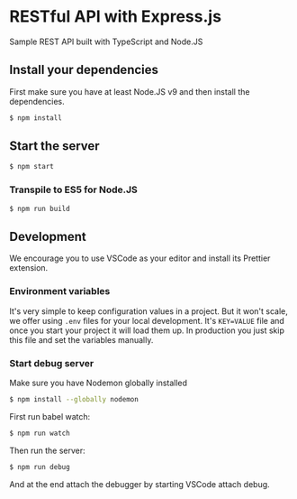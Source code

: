 # RESTful API with Express.js

Sample REST API built with TypeScript and Node.JS

## Install your dependencies

First make sure you have at least Node.JS v9 and then install the dependencies.

```sh
$ npm install
```

## Start the server

```sh
$ npm start
```

### Transpile to ES5 for Node.JS

```sh
$ npm run build
```

## Development

We encourage you to use VSCode as your editor and install its Prettier extension.

### Environment variables

It's very simple to keep configuration values in a project. But it won't scale, we offer using `.env` files for your local
development. It's `KEY=VALUE` file and once you start your project it will load them up. In production you just skip
this file and set the variables manually.

### Start debug server

Make sure you have Nodemon globally installed

```sh
$ npm install --globally nodemon
```

First run babel watch:

```sh
$ npm run watch
```

Then run the server:

```sh
$ npm run debug
```

And at the end attach the debugger by starting VSCode attach debug.
